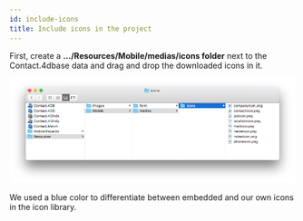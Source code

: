 ```yaml
---
id: include-icons
title: Include icons in the project
---
```


First, create a **.../Resources/Mobile/medias/icons folder** next to the Contact.4dbase data and drag and drop the downloaded icons in it.

![Mobile folder custom icons](assets/en/custom-icons/mobile-folder-custom-icons.png)

We used a blue color to differentiate between embedded and our own icons in the icon library.